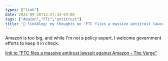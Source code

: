 ```yaml
---
types: ["link"]
date: 2023-09-26T12:57:34-04:00
tags: ["Amazon","FTC","antitrust"]
title: "🔗 linkblog: my thoughts on 'FTC files a massive antitrust lawsuit against Amazon - The Verge'"
---
```

Amazon is too big, and while I'm not a policy expert, I welcome government efforts to keep it in check.

[link to "FTC files a massive antitrust lawsuit against Amazon - The Verge"](https://www.theverge.com/2023/9/26/23809817/amazon-ftc-antitrust-lawsuit-monopoly)
